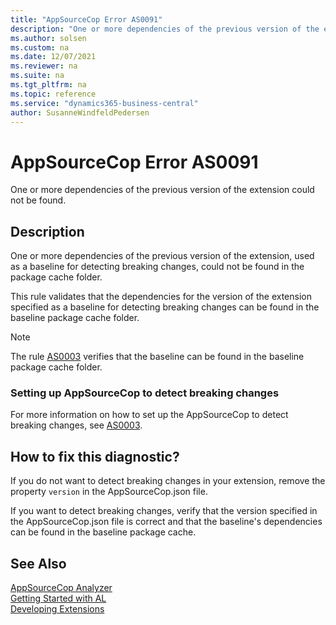 ```yaml
---
title: "AppSourceCop Error AS0091"
description: "One or more dependencies of the previous version of the extension, used as a baseline for detecting breaking changes, could not be found in the package cache folder."
ms.author: solsen
ms.custom: na
ms.date: 12/07/2021
ms.reviewer: na
ms.suite: na
ms.tgt_pltfrm: na
ms.topic: reference
ms.service: "dynamics365-business-central"
author: SusanneWindfeldPedersen
---
```

[//]: # (START>DO_NOT_EDIT)
[//]: # (IMPORTANT:Do not edit any of the content between here and the END>DO_NOT_EDIT.)
[//]: # (Any modifications should be made in the .xml files in the ModernDev repo.)
# AppSourceCop Error AS0091
One or more dependencies of the previous version of the extension could not be found.

## Description
One or more dependencies of the previous version of the extension, used as a baseline for detecting breaking changes, could not be found in the package cache folder.

[//]: # (IMPORTANT: END>DO_NOT_EDIT)

This rule validates that the dependencies for the version of the extension specified as a baseline for detecting breaking changes can be found in the baseline package cache folder.

> [!NOTE]  
> The rule [AS0003](appsourcecop-as0003.md) verifies that the baseline can be found in the baseline package cache folder.

### Setting up AppSourceCop to detect breaking changes

For more information on how to set up the AppSourceCop to detect breaking changes, see [AS0003](appsourcecop-as0003.md).

## How to fix this diagnostic?

If you do not want to detect breaking changes in your extension, remove the property `version` in the AppSourceCop.json file.

If you want to detect breaking changes, verify that the version specified in the AppSourceCop.json file is correct and that the baseline's dependencies can be found in the baseline package cache.

## See Also  
[AppSourceCop Analyzer](appsourcecop.md)  
[Getting Started with AL](../devenv-get-started.md)  
[Developing Extensions](../devenv-dev-overview.md)  
